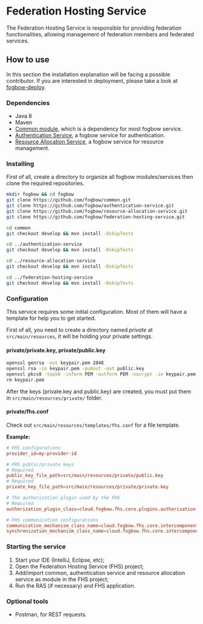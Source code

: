 # Federation Hosting Service

The Federation Hosting Service is responsible for providing federation functionalities, allowing management of federation members and federated services.

## How to use

In this section the installation explanation will be facing a possible contributor. If you are interested in deployment, please take a look at [fogbow-deploy](https://github.com/fogbow/fogbow-deploy).

### Dependencies

- Java 8
- Maven
- [Common module](https://github.com/fogbow/common/), which is a dependency for most fogbow service.
- [Authentication Service](https://github.com/fogbow/authentication-service/), a fogbow service for authentication.
- [Resource Allocation Service](https://github.com/fogbow/resource-allocation-service/), a fogbow service for resource management.

### Installing

First of all, create a directory to organize all fogbow modules/services then clone the required repositories.

```bash
mkdir fogbow && cd fogbow
git clone https://github.com/fogbow/common.git
git clone https://github.com/fogbow/authentication-service.git
git clone https://github.com/fogbow/resource-allocation-service.git
git clone https://github.com/fogbow/federation-hosting-service.git

cd common
git checkout develop && mvn install -DskipTests

cd ../authentication-service
git checkout develop && mvn install -DskipTests

cd ../resource-allocation-service
git checkout develop && mvn install -DskipTests

cd ../federation-hosting-service
git checkout develop && mvn install -DskipTests
```

### Configuration

This service requires some initial configuration. Most of them will have a template for help you to get started.

First of all, you need to create a directory named  _private_  at `src/main/resources`, it will be holding your private settings.

#### private/private.key, private/public.key

```bash
openssl genrsa -out keypair.pem 2048
openssl rsa -in keypair.pem -pubout -out public.key
openssl pkcs8 -topk8 -inform PEM -outform PEM -nocrypt -in keypair.pem -out private.key
rm keypair.pem
```

After the keys (private.key and public.key) are created, you must put them in `src/main/resources/private/` folder.

#### private/fhs.conf

Check out `src/main/resources/templates/fhs.conf` for a file template.

**Example:**

```conf
# FHS configurations
provider_id=my-provider-id

# FHS public/private keys
# Required
public_key_file_path=src/main/resources/private/public.key
# Required
private_key_file_path=src/main/resources/private/private.key

# The authorization plugin used by the FHS
# Required
authorization_plugin_class=cloud.fogbow.fhs.core.plugins.authorization.FhsOperatorAuthorizationPlugin

# FHS communication configurations
communication_mechanism_class_name=cloud.fogbow.fhs.core.intercomponent.xmpp.XmppCommunicationMechanism
synchronization_mechanism_class_name=cloud.fogbow.fhs.core.intercomponent.synchronization.TimeBasedSynchronizationMechanism
```

### Starting the service

1. Start your IDE (IntelliJ, Eclipse, etc);
2. Open the Federation Hosting Service (FHS) project;
3. Add/import common, authentication service and resource allocation service as module in the FHS project;
4. Run the RAS (if necessary) and FHS application.

### Optional tools

- Postman, for REST requests.
